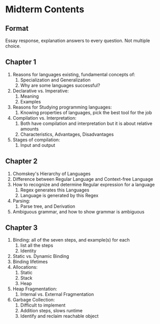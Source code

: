 # Midterm Contents

## Format

Essay response, explanation answers to every question. Not multiple choice.

## Chapter 1

1. Reasons for languages existing, fundamental concepts of:
    1. Specialization and Generalization
    1. Why are some languages successful?
1. Declarative vs. Imperative:
    1. Meaning
    1. Examples
1. Reasons for Studying programming languages:
    1. Knowing properties of languages, pick the best tool for the job
1. Compilation vs. Interpretation:
    1. Both have compilation and interpretation but it is about relative amounts
    1. Characteristics, Advantages, Disadvantages
1. Stages of compilation:
    1. Input and output

## Chapter 2

1. Chomskey's Hierarchy of Languages
1. Difference between Regular Language and Context-free Language
1. How to recognize and determine Regular expression for a language
    1. Regex generates this Languages
    1. Language is generated by this Regex
1. Parsing:
    1. Parse tree, and Derivation
1. Ambiguous grammar, and how to show grammar is ambiguous

## Chapter 3

1. Binding: all of the seven steps, and example(s) for each
    1. list all the steps
    1. Identity
1. Static vs. Dynamic Binding
1. Binding lifetimes
1. Allocations:
    1. Static
    1. Stack
    1. Heap
1. Heap Fragmentation:
    1. Internal vs. External Fragmentation
1. Garbage Collection:
    1. Difficult to implement
    1. Addition steps, slows runtime
    1. Identify and reclaim reachable object
